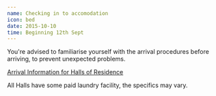 ```yaml
---
name: Checking in to accomodation
icon: bed
date: 2015-10-10
time: Beginning 12th Sept
---
```


You're advised to familiarise yourself with the arrival procedures before arriving, to prevent 
unexpected problems.

<a href="http://www.accom.ed.ac.uk/for-students/arrival-information/"
class="btn btn-default">
    Arrival Information for Halls of Residence
</a>

All Halls have some paid laundry facility, the specifics may vary.

